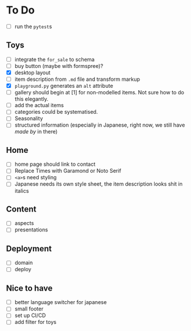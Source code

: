 # To Do
- [ ] run the `pytest`s

## Toys
- [ ] integrate the `for_sale` to schema
- [ ] buy button (maybe with formspree)?
- [x] desktop layout
- [ ] item description from `.md` file and transform markup
- [x] `playground.py` generates an `alt` attribute
- [ ] gallery should begin at [1] for non-modelled items. Not sure how to do this elegantly.
- [ ] add the actual items
- [ ] categories could be systematised.
- [ ] Seasonality
- [ ] structured information (especially in Japanese, right now, we still have *made by* in there)

## Home
- [ ] home page should link to contact
- [ ] Replace Times with Garamond or Noto Serif
- [ ] `<a>`s need styling
- [ ] Japanese needs its own style sheet, the item description looks shit in italics

## Content
- [ ] aspects
- [ ] presentations

## Deployment
- [ ] domain
- [ ] deploy

## Nice to have
- [ ] better language switcher for japanese
- [ ] small footer
- [ ] set up CI/CD
- [ ] add filter for toys
